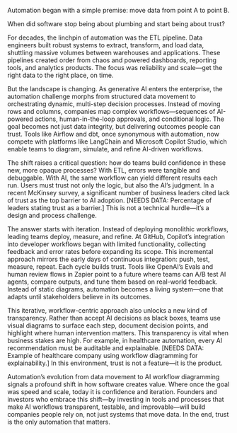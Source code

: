 Automation began with a simple premise: move data from point A to point B.

When did software stop being about plumbing and start being about trust?

For decades, the linchpin of automation was the ETL pipeline. Data engineers built robust systems to extract, transform, and load data, shuttling massive volumes between warehouses and applications. These pipelines created order from chaos and powered dashboards, reporting tools, and analytics products. The focus was reliability and scale—get the right data to the right place, on time.

But the landscape is changing. As generative AI enters the enterprise, the automation challenge morphs from structured data movement to orchestrating dynamic, multi-step decision processes. Instead of moving rows and columns, companies map complex workflows—sequences of AI-powered actions, human-in-the-loop approvals, and conditional logic. The goal becomes not just data integrity, but delivering outcomes people can trust. Tools like Airflow and dbt, once synonymous with automation, now compete with platforms like LangChain and Microsoft Copilot Studio, which enable teams to diagram, simulate, and refine AI-driven workflows.

The shift raises a critical question: how do teams build confidence in these new, more opaque processes? With ETL, errors were tangible and debuggable. With AI, the same workflow can yield different results each run. Users must trust not only the logic, but also the AI’s judgment. In a recent McKinsey survey, a significant number of business leaders cited lack of trust as the top barrier to AI adoption. [NEEDS DATA: Percentage of leaders stating trust as a barrier.] This is not a technical hurdle—it’s a design and process challenge.

The answer starts with iteration. Instead of deploying monolithic workflows, leading teams deploy, measure, and refine. At GitHub, Copilot’s integration into developer workflows began with limited functionality, collecting feedback and error rates before expanding its scope. This incremental approach mirrors the early days of continuous integration: push, test, measure, repeat. Each cycle builds trust. Tools like OpenAI’s Evals and human review flows in Zapier point to a future where teams can A/B test AI agents, compare outputs, and tune them based on real-world feedback. Instead of static diagrams, automation becomes a living system—one that adapts until stakeholders believe in its outcomes.

This iterative, workflow-centric approach also unlocks a new kind of transparency. Rather than accept AI decisions as black boxes, teams use visual diagrams to surface each step, document decision points, and highlight where human intervention matters. This transparency is vital when business stakes are high. For example, in healthcare automation, every AI recommendation must be auditable and explainable. [NEEDS DATA: Example of healthcare company using workflow diagramming for explainability.] In this environment, trust is not a feature—it is the product.

Automation’s evolution from data movement to AI workflow diagramming signals a profound shift in how software creates value. Where once the goal was speed and scale, today it is confidence and iteration. Founders and investors who embrace this shift—by investing in tools and processes that make AI workflows transparent, testable, and improvable—will build companies people rely on, not just systems that move data. In the end, trust is the only automation that matters.